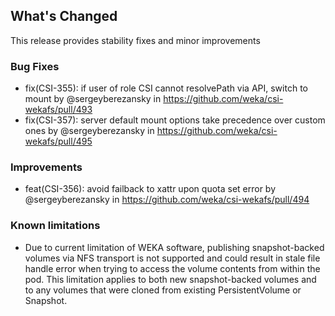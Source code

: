 <!-- Release notes generated using configuration in .github/release.yaml at main -->
## What's Changed
This release provides stability fixes and minor improvements
### Bug Fixes
* fix(CSI-355): if user of role CSI cannot resolvePath via API, switch to mount by @sergeyberezansky in https://github.com/weka/csi-wekafs/pull/493
* fix(CSI-357): server default mount options take precedence over custom ones by @sergeyberezansky in https://github.com/weka/csi-wekafs/pull/495
### Improvements
* feat(CSI-356): avoid failback to xattr upon quota set error by @sergeyberezansky in https://github.com/weka/csi-wekafs/pull/494 
### Known limitations
* Due to current limitation of WEKA software, publishing snapshot-backed volumes via NFS transport is not supported and could result in stale file handle error when trying to access the volume contents from within the pod.
This limitation applies to both new snapshot-backed volumes and to any volumes that were cloned from existing PersistentVolume or Snapshot.

